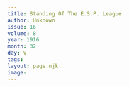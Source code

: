 ```yaml
---
title: Standing Of The E.S.P. League
author: Unknown
issue: 16
volume: 8
year: 1916
month: 32
day: V
tags:
layout: page.njk
image:
---
```





